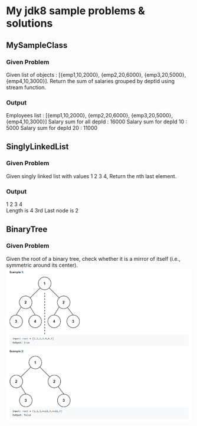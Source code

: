 # My jdk8 sample problems & solutions

## MySampleClass

### Given Problem
  Given list of objects  : [{emp1,10,2000}, {emp2,20,6000}, {emp3,20,5000}, {emp4,10,3000}]. Return the sum of salaries grouped by deptId using stream function.
### Output
  Employees list : [{emp1,10,2000}, {emp2,20,6000}, {emp3,20,5000}, {emp4,10,3000}]
  Salary sum for all depId : 16000
  Salary sum for depId 10 : 5000
  Salary sum for depId 20 : 11000


## SinglyLinkedList

### Given Problem
  Given singly linked list with values 1 2 3 4, Return the nth last element.
### Output
  1	2	3	4	
  Length is 4
  3rd Last node is 2


## BinaryTree

### Given Problem
  Given the root of a binary tree, check whether it is a mirror of itself (i.e., symmetric around its center).
  <img src="binarytreeexample.jpeg" alt="Examples"/>
